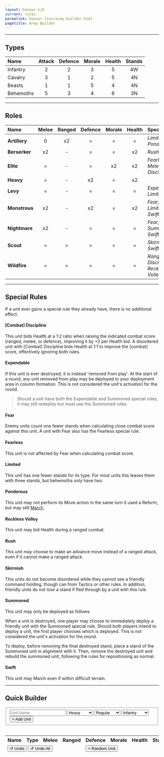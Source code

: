 ```yaml
---
layout: honour.njk
current: rules
permalink: honour-lies/army-builder.html
pagetitle: Army Builder
---
```


<hr id="types" />

## Types

| Name      | Attack | Defence | Morale | Health | Stands |
| :-------- | :----: | :-----: | :----: | :----: | :----: |
| Infantry  | 2      | 2       | 3      | 5      | 4W     |
| Cavalry   | 3      | 1       | 2      | 5      | 4N     |
| Beasts    | 1      | 1       | 5      | 4      | 4N     |
| Behemoths | 5      | 3       | 4      | 6      | 3N     |

<hr id="roles" />

## Roles

| Name          | Melee | Ranged | Defence | Morale | Health | Special                                 |
| :------------ | :---: | :----: | :-----: | :----: | :----: | :-------------------------------------- |
| **Artillery** | 0     | x2     | =       | =      | =      | _Limited_, _Ponderous_                  |
| **Berserker** | x2    | -      | =       | =      | x2     | _Rush_                                  |
| **Elite**     | =     | -      | =       | x2     | x2     | _Fearless_, _Melee Discipline_          |
| **Heavy**     | =     | -      | x2      | =      | x2     |                                         |
| **Levy**      | =     | -      | =       | =      | =      | _Expendable_, _Limited_                 |
| **Monstrous** | x2    | -      | x2      | =      | x2     | _Fear_, _Limited_, _Swift_              |
| **Nightmare** | x2    | -      | =       | =      | =      | _Fear_, _Summoned_, _Swift_             |
| **Scout**     | =     | =      | =       | =      | =      | _Skirmish_, _Swift_                      |
| **Wildfire**  | =     | =      | =       | =      | =      | _Ranged Discipline_, _Reckless Volley_  |

<hr id="special-rules" />

## Special Rules
If a unit ever gains a special rule they already have, there is no additional effect.

#### \[Combat\] Discipline
This unit bids Health at a 1:2 ratio when raising the indicated combat score (ranged, melee, or defence), improving it by +2 per Health bid. A disordered unit with \[Combat\] Discipline bids Health at 1:1 to improve the \[combat\] score, effectively ignoring both rules.

#### Expendable
If this unit is ever destroyed, it is instead 'removed from play'. At the start of a round, any unit removed from play may be deployed to your deployment area in column formation. This is not considered the unit's activation for the round.

> Should a unit have both the Expendable and Summoned special rules, it may still redeploy but must use the Summoned rules.

#### Fear
Enemy units count one fewer stands when calculating close combat score against this unit. A unit with Fear also has the Fearless special rule.

#### Fearless
This unit is not affected by Fear when calculating combat score.

#### Limited
This unit has one fewer stands for its type. For most units this leaves them with three stands, but behemoths only have two.

#### Ponderous
This unit may not perform its Move action in the same turn it used a Reform, but may still [March](/honour-lies/gameplay.html#activation).

#### Reckless Volley
This unit may bid Health during a ranged combat.

#### Rush
This unit may choose to make an advance move instead of a ranged attack, even if it cannot make a ranged attack.

#### Skirmish
This units do not become disordered while they cannot see a friendly command holding, though can from Tactics or other rules. In addition, friendly units do not lose a stand if fled through by a unit with this rule.

#### Summoned
This unit may only be deployed as follows:

When a unit is destroyed, one player may choose to immediately deploy a friendly unit with the Summoned special rule. Should both players intend to deploy a unit, the first player chooses which is deployed. This is not considered the unit's activation for the round.

To deploy, before removing the final destroyed stand, place a stand of the Summoned unit in alignment with it. Then, remove the destroyed unit and rebuild the summoned unit, following the rules for repositioning as normal.

#### Swift
This unit may March even if within difficult terrain.

<hr id="quick-builder" />

## Quick Builder
<script>
    types = {
        'Beasts': [1, 1, 5, 4, [4,'N']],
        'Behemoths': [5, 3, 4, 6, [3,'N']],
        'Cavalry': [3, 1, 2, 5, [4,'N']],
        'Infantry': [2, 2, 3, 5, [4,'W']]
    }
    roles = {
        'Artillery': [0,2,1,1,1,['Limited', 'Ponderous']],
        'Berserker': [2,0,1,1,2,['Rush']],
        'Elite': [1,0,1,2,2,['Fearless', 'Melee Discipline']],
        'Heavy': [1,0,2,1,2,[]],
        'Levy': [1,0,1,1,1,['Expendable', 'Limited']],
        'Monstrous': [2,0,2,1,2,['Fear', 'Limited', 'Swift']],
        'Nightmare': [2,0,1,1,1,['Fear', 'Summoned', 'Swift']],
        'Scout': [1,1,1,1,1,['Skirmish', 'Swift']],
        'Wildfire': [1,1,1,1,1,['Ranged Discipline', 'Reckless Volley']]
    }
    function addUnit(type, role) {
        nameValue = document.getElementById('name').value
        typeValue = type ?? document.getElementById('type').value
        roleValue = role ?? document.getElementById('role').value
        specialistValue = type || role ? null : document.getElementById('specialist').value
        type = types[typeValue]
        standCount = type[4][0]
        role = roles[roleValue]
        specialist = roles[specialistValue]
        if (specialist) {
            if (role[5].includes('Limited') && specialist[5].includes('Limited')) {
                window.alert("Specialist units cannot combine roles that both have the Limited special rule.")
                return
            }
            roleValue = `${roleValue} ${specialistValue}`
            for (i in role) {
                role[i] = typeof role[i] === 'number'
                    ? Math.max(role[i], specialist[i])
                    : [...new Set([...role[i], ...specialist[i]])]
            }
        }
        role[5].sort() // alphabetize special ruless
        specials = []
        for(special of role[5]) {
            if(special === 'Limited') {
                --standCount
                specials.push(`<s>${special}</s>`)
            } else if (special === 'Fearless' && specials[specials.length-1] === 'Fear') {
                specials.push(`<s>${special}</s>`)
            } else {
                specials.push(special)
            }
        }
        document.getElementById('quick-builder-list').innerHTML += 
            `<tr><td>${ [
                nameValue || roleValue, // Name
                `<em>${typeValue}</em>`, // Type
                type[0] * role[0], // Melee
                type[0] * role[1] || '-', // Ranged
                type[1] * role[2], // Defence
                type[2] * role[3], // Morale
                type[3] * role[4], // Health
                `${standCount+type[4][1]}`,
                `<em>${specials.join('</em>, <em>')}</em>` // Special rules
            ].join('</td><td>') }</td></tr>`
        document.getElementById('name').value = ""
        document.getElementById('specialist-regular').selected = true
    }
    function undoLast() {
        armyList = document.getElementById('quick-builder-list')
        if (armyList.lastChild) {
            armyList.removeChild(armyList.lastChild)
        }
    }
    function undoList() {
        document.getElementById('quick-builder-list').innerHTML = ""
    }
    function randomUnit() {
        typeKeys = [
            ...new Array(8).fill('Infantry'),
            ...new Array(4).fill('Cavalry'),
            ...new Array(2).fill('Behemoths'),
            ...new Array(1).fill('Beasts'),
        ]
        roleKeys = ['Artillery', 'Berserker', 'Elite', 'Heavy', 'Levy', 'Monstrous', 'Nightmare', 'Scout', 'Wildfire']
        addUnit(
            typeKeys[Math.floor(Math.random() * typeKeys.length-1)],
            roleKeys[Math.floor(Math.random() * roleKeys.length-1)],
        )
    }
</script>
<form onsubmit="event.preventDefault();">
<fieldset>
    <input id="name" placeholder="Unit Name" />
    <select id="role">
        <option>Artillery</option>
        <option>Berserker</option>
        <option>Elite</option>
        <option selected>Heavy</option>
        <option>Levy</option>
        <option>Monstrous</option>
        <option>Nightmare</option>
        <option>Scout</option>
        <option>Wildfire</option>
    </select>
    <select id="specialist">
        <option id="specialist-regular" selected>Regular</option>
        <option>Artillery</option>
        <option>Berserker</option>
        <option>Elite</option>
        <option>Heavy</option>
        <option>Levy</option>
        <option>Monstrous</option>
        <option>Nightmare</option>
        <option>Scout</option>
        <option>Wildfire</option>
    </select>
    <select id="type">
        <option selected>Infantry</option>
        <option>Cavalry</option>
        <option>Beasts</option>
        <option>Behemoths</option>
    </select>
    <button onclick="addUnit()">&plus; Add Unit</button>
</fieldset>
<br />
<table>
    <thead><tr>
        <th>Name</th>
        <th>Type</th>
        <th>Melee</th>
        <th>Ranged</th>
        <th>Defence</th>
        <th>Morale</th>
        <th>Health</th>
        <th>Stands</th>
        <th>Special</th>
    </tr><thead>
    <tbody id="quick-builder-list"></tbody>
    <tfoot><tr>
        <td colspan="4">
            <button onclick="undoLast()">&#08634; Undo</button>
            <button onclick="undoList()">&#08634; Undo All</button>
        </td>
        <td colspan="3"><button onclick="randomUnit()">+ Random Unit</button></td>
    </tr><tfoot>
</table>

</form>
